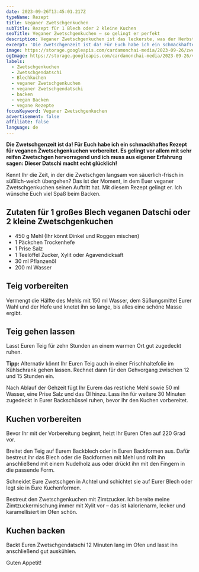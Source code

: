 ```yaml
---
date: 2023-09-26T13:45:01.217Z
typeName: Rezept
title: Veganer Zwetschgenkuchen
subTitle: Rezept für 1 Blech oder 2 kleine Kuchen
seoTitle: Veganer Zwetschgenkuchen – so gelingt er perfekt
description: Veganer Zwetschgenkuchen ist das leckerste, was der Herbst zu bieten hat. Holt Euch hier das perfekte Rezept!
excerpt: 'Die Zwetschgenzeit ist da! Für Euch habe ich ein schmackhaftes Rezept für veganen Zwetschgenkuchen vorbereitet. Es gelingt vor allem mit sehr reifen Zwetschgen hervorragend und ich muss aus eigener Erfahrung sagen: Dieser Datschi macht echt glücklich! Viel Spaß beim Backen!'
image: https://storage.googleapis.com/cardamonchai-media/2023-09-26/zwetschgenkuchen-soundsvegan-19-jpg-imagine-e8e8e8_9b7c77_2048_1536/640.webp
ogImage: https://storage.googleapis.com/cardamonchai-media/2023-09-26/veganer-zwetschgenkuchen-og-jpg-imagine-e8e8e8_97736d_1200_628/640.webp
labels:
  - Zwetschgenkuchen
  - Zwetschgendatschi
  - Blechkuchen
  - veganer Zwetschgenkuchen
  - veganer Zwetschgendatschi
  - backen
  - vegan Backen
  - vegane Rezepte
focusKeyword: Veganer Zwetschgenkuchen
advertisement: false
affiliate: false
language: de
---
```


**Die Zwetschgenzeit ist da! Für Euch habe ich ein schmackhaftes Rezept für veganen Zwetschgenkuchen vorbereitet. Es gelingt vor allem mit sehr reifen Zwetschgen hervorragend und ich muss aus eigener Erfahrung sagen: Dieser Datschi macht echt glücklich!**

Kennt Ihr die Zeit, in der die Zwetschgen langsam von säuerlich-frisch in süßlich-weich übergehen? Das ist der Moment, in dem Euer veganer Zwetschgenkuchen seinen Auftritt hat. Mit diesem Rezept gelingt er. Ich wünsche Euch viel Spaß beim Backen.

## Zutaten für 1 großes Blech veganen Datschi oder 2 kleine Zwetschgenkuchen

- 450 g Mehl (Ihr könnt Dinkel und Roggen mischen)
- 1 Päckchen Trockenhefe
- 1 Prise Salz
- 1 Teelöffel Zucker, Xylit oder Agavendicksaft
- 30 ml Pflanzenöl
- 200 ml Wasser

## Teig vorbereiten

Vermengt die Hälfte des Mehls mit 150 ml Wasser, dem Süßungsmittel Eurer Wahl und der Hefe und knetet ihn so lange, bis alles eine schöne Masse ergibt.

<Gallery name="zwetschgenkuchen-vegan-1" />

## Teig gehen lassen

Lasst Euren Teig für zehn Stunden an einem warmen Ort gut zugedeckt ruhen.

**Tipp:** Alternativ könnt Ihr Euren Teig auch in einer Frischhaltefolie im Kühlschrank gehen lassen. Rechnet dann für den Gehvorgang zwischen 12 und 15 Stunden ein.

Nach Ablauf der Gehzeit fügt Ihr Eurem das restliche Mehl sowie 50 ml Wasser, eine Prise Salz und das Öl hinzu. Lass ihn für weitere 30 Minuten zugedeckt in Eurer Backschüssel ruhen, bevor Ihr den Kuchen vorbereitet.

## Kuchen vorbereiten

Bevor Ihr mit der Vorbereitung beginnt, heizt Ihr Euren Ofen auf 220 Grad vor.

Breitet den Teig auf Eurem Backblech oder in Euren Backformen aus. Dafür bestreut ihr das Blech oder die Backformen mit Mehl und rollt ihn anschließend mit einem Nudelholz aus oder drückt ihn mit den Fingern in die passende Form.

Schneidet Eure Zwetschgen in Achtel und schichtet sie auf Eurer Blech oder legt sie in Eure Kuchenformen.

<Gallery name="zwetschgenkuchen-vegan-2" />

Bestreut den Zwetschgenkuchen mit Zimtzucker. Ich bereite meine Zimtzuckermischung immer mit Xylit vor – das ist kalorienarm, lecker und karamellisiert im Ofen schön.

## Kuchen backen

Backt Euren Zwetschgendatschi 12 Minuten lang im Ofen und lasst ihn anschließend gut auskühlen.

Guten Appetit!

<Gallery name="zwetschgenkuchen-vegan-3" />
